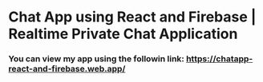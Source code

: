 # Chat App using React and Firebase | Realtime Private Chat Application

### You can view my app using the followin link: https://chatapp-react-and-firebase.web.app/
